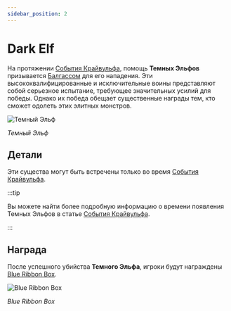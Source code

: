 ```yaml
---
sidebar_position: 2
---
```


# Dark Elf

На протяжении [События Крайвульфа](/events/crywolf), помощь **Темных Эльфов** призывается [Балгассом](/special-monsters/bosses/balgass) для его нападения. Эти высококвалифицированные и исключительные воины представляют собой серьезное испытание, требующее значительных усилий для победы. Однако их победа обещает существенные награды тем, кто сможет одолеть этих элитных монстров.

![Темный Эльф](/img/monsters/special/others/dark-elf.jpg)

_Темный Эльф_

## Детали

Эти существа могут быть встречены только во время [События Крайвульфа](/events/crywolf).

:::tip

Вы можете найти более подробную информацию о времени появления Темных Эльфов в статье [События Крайвульфа](/events/crywolf).

:::

## Награда

После успешного убийства **Темного Эльфа**, игроки будут награждены [Blue Ribbon Box](/items/item-bags/exc/blue-ribbon-box).

![Blue Ribbon Box](/img/items/item-bags/box-of-blue-ribbon.png)

_Blue Ribbon Box_

